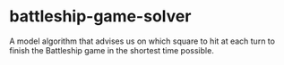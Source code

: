 # battleship-game-solver
A model algorithm that advises us on which square to hit at each turn to finish the Battleship game in the shortest time possible.

